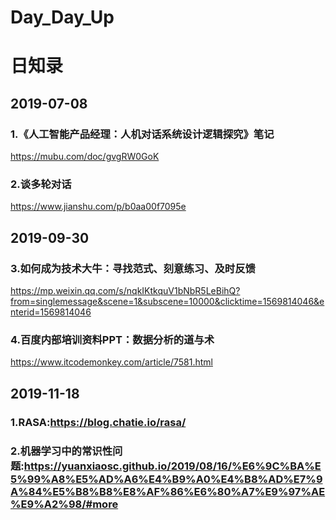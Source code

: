 # Day_Day_Up

# 日知录
## 2019-07-08
### 1.《人工智能产品经理：人机对话系统设计逻辑探究》笔记
https://mubu.com/doc/gvgRW0GoK
### 2.谈多轮对话
https://www.jianshu.com/p/b0aa00f7095e
## 2019-09-30
### 3.如何成为技术大牛：寻找范式、刻意练习、及时反馈
https://mp.weixin.qq.com/s/nqkIKtkquV1bNbR5LeBihQ?from=singlemessage&scene=1&subscene=10000&clicktime=1569814046&enterid=1569814046
### 4.百度内部培训资料PPT：数据分析的道与术
https://www.itcodemonkey.com/article/7581.html
## 2019-11-18
### 1.RASA:https://blog.chatie.io/rasa/
### 2.机器学习中的常识性问题:https://yuanxiaosc.github.io/2019/08/16/%E6%9C%BA%E5%99%A8%E5%AD%A6%E4%B9%A0%E4%B8%AD%E7%9A%84%E5%B8%B8%E8%AF%86%E6%80%A7%E9%97%AE%E9%A2%98/#more
